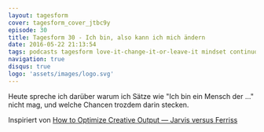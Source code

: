 ```yaml
---
layout: tagesform
cover: tagesform_cover_jtbc9y
episode: 30
title: Tagesform 30 - Ich bin, also kann ich mich ändern
date: 2016-05-22 21:13:54
tags: podcasts tagesform love-it-change-it-or-leave-it mindset continuous-improvement
navigation: true
disqus: true
logo: 'assets/images/logo.svg'
---
```


Heute spreche ich darüber warum ich Sätze wie "Ich bin ein Mensch der ..." 
nicht mag, und welche Chancen trozdem darin stecken.

<!-- more -->

Inspiriert von [How to Optimize Creative Output — Jarvis versus Ferriss](http://fourhourworkweek.com/2016/05/13/how-to-optimize-creative-output-jarvis-versus-ferriss/)
